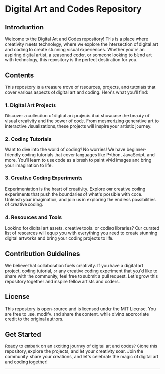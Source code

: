 # Digital Art and Codes Repository

## Introduction

Welcome to the Digital Art and Codes repository! This is a place where creativity meets technology, where we explore the intersection of digital art and coding to create stunning visual experiences. Whether you're an aspiring digital artist, a seasoned coder, or someone looking to blend art with technology, this repository is the perfect destination for you.

## Contents

This repository is a treasure trove of resources, projects, and tutorials that cover various aspects of digital art and coding. Here's what you'll find:

### 1. Digital Art Projects

Discover a collection of digital art projects that showcase the beauty of visual creativity and the power of code. From mesmerizing generative art to interactive visualizations, these projects will inspire your artistic journey.

### 2. Coding Tutorials

Want to dive into the world of coding? No worries! We have beginner-friendly coding tutorials that cover languages like Python, JavaScript, and more. You'll learn to use code as a brush to paint vivid images and bring your imagination to life.

### 3. Creative Coding Experiments

Experimentation is the heart of creativity. Explore our creative coding experiments that push the boundaries of what's possible with code. Unleash your imagination, and join us in exploring the endless possibilities of creative coding.

### 4. Resources and Tools

Looking for digital art assets, creative tools, or coding libraries? Our curated list of resources will equip you with everything you need to create stunning digital artworks and bring your coding projects to life.

## Contribution Guidelines

We believe that collaboration fuels creativity. If you have a digital art project, coding tutorial, or any creative coding experiment that you'd like to share with the community, feel free to submit a pull request. Let's grow this repository together and inspire fellow artists and coders.

## License

This repository is open-source and is licensed under the MIT License. You are free to use, modify, and share the content, while giving appropriate credit to the original authors.

## Get Started

Ready to embark on an exciting journey of digital art and codes? Clone this repository, explore the projects, and let your creativity soar. Join the community, share your creations, and let's celebrate the magic of digital art and coding together!

---
